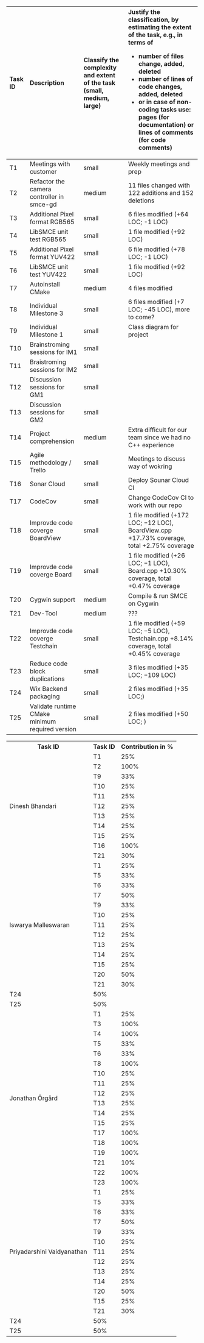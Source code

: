 | Task ID | Description                               | Classify the complexity and extent of the task (small, medium, large) |  Justify the classification, by estimating the extent of the task, e.g., in terms of<ul><li>number of files change, added, deleted</li><li>number of lines of code changes, added, deleted</li><li>or in case of non-coding tasks use: pages (for documentation) or lines of comments (for code comments)</li></ul>|
| :------ | :---------------------------------------- | :-------------------------------------------------------------------- | :----------------------------------------------------------------------------------------------------------------------------------------------------------------------------------------------------------------------------------------------------------------------------------------------------------------- |
| T1      | Meetings with customer                    | small    | Weekly meetings and prep                                                                   |
| T2      | Refactor the camera controller in smce-gd | medium   | 11 files changed with 122 additions and 152 deletions                                      |
| T3      | Additional Pixel format RGB565            | small    | 6 files modified (+64 LOC; -1 LOC)                                                         |
| T4      | LibSMCE unit test RGB565                  | small    | 1 file modified (+92 LOC)                                                                  |
| T5      | Additional Pixel format YUV422            | small    | 6 file modified (+78 LOC; -1 LOC)                                                          |
| T6      | LibSMCE unit test YUV422                  | small    | 1 file modified (+92 LOC)                                                                  |
| T7      | Autoinstall CMake                         | medium   | 4 files modified                                                                           |
| T8      | Individual Milestone 3                    | small    | 6 files modified (+7 LOC; -45 LOC), more to come?                                          |
| T9      | Individual Milestone 1                    | small    | Class diagram for project                                                                  |
| T10     | Brainstroming sessions for IM1            | small    |                                                                                            |
| T11     | Braistroming sessions for IM2             | small    |                                                                                            |
| T12     | Discussion sessions for GM1               | small    |                                                                                            |
| T13     | Discussion sessions for  GM2              | small    |                                                                                            |
| T14     | Project comprehension                     | medium   | Extra difficult for our team since we had no C++ experience                                |
| T15     | Agile methodology / Trello                | small    | Meetings to discuss way of wokring                                                         |
| T16     | Sonar Cloud                               | small    | Deploy Sounar Cloud CI                                                                     |
| T17     | CodeCov                                   | small    | Change CodeCov CI to work with our repo                                                    |
| T18     | Improvde code coverge BoardView           | small    | 1 file modified (+172 LOC; −12 LOC), BoardView.cpp +17.73% coverage, total +2.75% coverage |
| T19     | Improvde code coverge Board               | small    | 1 file modified (+26 LOC; −1 LOC), Board.cpp +10.30% coverage, total +0.47% coverage       |
| T20     | Cygwin support                            | medium   | Compile & run SMCE on Cygwin                                                               |
| T21     | Dev-Tool                                  | medium   | ???                                                                                        |
| T22     | Improvde code coverge Testchain           | small    | 1 file modified (+59 LOC; −5 LOC), Testchain.cpp +8.14% coverage, total +0.45% coverage    |
| T23     | Reduce code block duplications            | small    | 3 files modified (+35 LOC; −109 LOC)                                                       |
| T24     | Wix Backend packaging                     | small    | 2 files modified (+35 LOC;)                                                                |
| T25     | Validate runtime CMake minimum required version            | small    | 2 files modified (+50 LOC; )                                              |

<!-- Remember to increse ROWSPAN when adding a new task under your name in the HTML table, otherwise the formating breaks -->
<table>
    <tr>
        <th>Task ID</th>
        <th>Task ID</th>
        <th>Contribution in %</th>
    </tr>
    <!-- Dinesh -->
    <tr>
        <td rowspan="11">Dinesh Bhandari</td>
        <td>T1</td><td>25%</td>
    </tr>
    <tr>
        <td>T2</td><td>100%</td>
    </tr>
    <!-- Add back once anything from milestone 3 has been added
    <tr>
        <td>T8</td><td>25%</td>
    </tr>
    -->
    <tr>
        <td>T9</td><td>33%</td>
    </tr>
    <tr>
        <td>T10</td><td>25%</td>
    </tr>
    <tr>
        <td>T11</td><td>25%</td>
    </tr>
    <tr>
        <td>T12</td><td>25%</td>
    </tr>
    <tr>
        <td>T13</td><td>25%</td>
    </tr>
    <tr>
        <td>T14</td><td>25%</td>
    </tr>
    <tr>
        <td>T15</td><td>25%</td>
    </tr>
    <tr>
        <td>T16</td><td>100%</td>
    </tr>
    <tr>
        <td>T21</td><td>30%</td>
    </tr>
    <!-- Iswarya -->
    <tr>
        <td rowspan="13">Iswarya Malleswaran</td>
        <td>T1</td><td>25%</td>
    </tr>
    <tr>
        <td>T5</td><td>33%</td>
    </tr>
    <tr>
        <td>T6</td><td>33%</td>
    </tr>
    <tr>
        <td>T7</td><td>50%</td>
    </tr>
    <!-- Add back once anything from milestone 3 has been added
    <tr>
        <td>T8</td><td>25%</td>
    </tr>
    -->
    <tr>
        <td>T9</td><td>33%</td>
    </tr>
    <tr>
        <td>T10</td><td>25%</td>
    </tr>
    <tr>
        <td>T11</td><td>25%</td>
    </tr>
    <tr>
        <td>T12</td><td>25%</td>
    </tr>
    <tr>
        <td>T13</td><td>25%</td>
    </tr>
    <tr>
        <td>T14</td><td>25%</td>
    </tr>
    <tr>
        <td>T15</td><td>25%</td>
    </tr>
    <tr>
        <td>T20</td><td>50%</td>
    </tr>
    <tr>
        <td>T21</td><td>30%</td>
    </tr>
    <tr>
        <td>T24</td><td>50%</td>
    </tr>
    <tr>
        <td>T25</td><td>50%</td>
    </tr>
    <!-- Jonathan -->
    <tr>
        <td rowspan="18">Jonathan Örgård</td>
        <td>T1</td><td>25%</td>
    </tr>
    <tr>
        <td>T3</td><td>100%</td>
    </tr>
    <tr>
        <td>T4</td><td>100%</td>
    </tr>
    <tr>
        <td>T5</td><td>33%</td>
    </tr>
    <tr>
        <td>T6</td><td>33%</td>
    </tr>
    <!-- Reduce once others add stuff from milestone 3 -->
    <tr>
        <td>T8</td><td>100%</td>
    </tr>
    <tr>
        <td>T10</td><td>25%</td>
    </tr>
    <tr>
        <td>T11</td><td>25%</td>
    </tr>
    <tr>
        <td>T12</td><td>25%</td>
    </tr>
    <tr>
        <td>T13</td><td>25%</td>
    </tr>
    <tr>
        <td>T14</td><td>25%</td>
    </tr>
    <tr>
        <td>T15</td><td>25%</td>
    </tr>
    <tr>
        <td>T17</td><td>100%</td>
    </tr>
    <tr>
        <td>T18</td><td>100%</td>
    </tr>
    <tr>
        <td>T19</td><td>100%</td>
    </tr>
    <tr>
        <td>T21</td><td>10%</td>
    </tr>
    <tr>
        <td>T22</td><td>100%</td>
    </tr>
    <tr>
        <td>T23</td><td>100%</td>
    </tr>
    <!-- Priyadarshini -->
    <tr>
        <td rowspan="13">Priyadarshini Vaidyanathan</td>
        <td>T1</td><td>25%</td>
    </tr>
    <tr>
        <td>T5</td><td>33%</td>
    </tr>
    <tr>
        <td>T6</td><td>33%</td>
    </tr>
    <tr>
        <td>T7</td><td>50%</td>
    </tr>
    <!-- Add back once anything from milestone 3 has been added
    <tr>
        <td>T8</td><td>25%</td>
    </tr>
    -->
    <tr>
        <td>T9</td><td>33%</td>
    </tr>
    <tr>
        <td>T10</td><td>25%</td>
    </tr>
    <tr>
        <td>T11</td><td>25%</td>
    </tr>
    <tr>
        <td>T12</td><td>25%</td>
    </tr>
    <tr>
        <td>T13</td><td>25%</td>
    </tr>
    <tr>
        <td>T14</td><td>25%</td>
    </tr>
    <tr>
        <td>T20</td><td>50%</td>
    </tr>
    <tr>
        <td>T15</td><td>25%</td>
    </tr>
    <tr>
        <td>T21</td><td>30%</td>
    </tr> 
    <tr>
        <td>T24</td><td>50%</td>
    </tr>
    <tr>
        <td>T25</td><td>50%</td>
    </tr>
</table>
